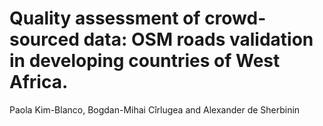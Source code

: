 # Quality assessment of crowd-sourced data: OSM roads validation in developing countries of West Africa.
Paola Kim-Blanco, Bogdan-Mihai Cîrlugea and Alexander de Sherbinin
